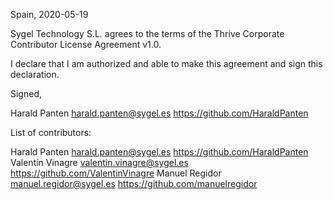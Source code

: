 Spain, 2020-05-19

Sygel Technology S.L. agrees to the terms of the Thrive Corporate Contributor License
Agreement v1.0.

I declare that I am authorized and able to make this agreement and sign this
declaration.

Signed,

Harald Panten harald.panten@sygel.es https://github.com/HaraldPanten

List of contributors:

Harald Panten harald.panten@sygel.es https://github.com/HaraldPanten
Valentín Vinagre valentin.vinagre@sygel.es https://github.com/ValentinVinagre
Manuel Regidor manuel.regidor@sygel.es https://github.com/manuelregidor

